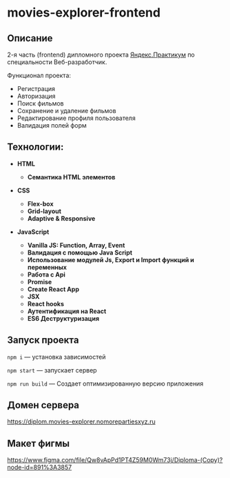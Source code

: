 # movies-explorer-frontend

## Описание

2-я часть (frontend) дипломного проекта [Яндекс.Практикум](https://praktikum.yandex.ru/)
по специальности Веб-разработчик.

Функционал проекта:
- Регистрация
- Авторизация
- Поиск фильмов
- Сохранение и удаление фильмов
- Редактирование профиля пользователя
- Валидация полей форм

**<h2>Технологии:</h2>**

* **HTML**
  * **Семантика HTML элементов**

* **CSS**
  * **Flex-box**
  * **Grid-layout**
  * **Adaptive & Responsive**

* **JavaScript**
  * **Vanilla JS: Function, Array, Event**
  * **Валидация с помощью Java Script**
  * **Использование модулей Js, Export и Import функций и переменных**
  * **Работа с Api**
  * **Promise**
  * **Create React App**
  * **JSX**
  * **React hooks**
  * **Аутентификация на React**
  * **ES6 Деструктуризация**

## Запуск проекта
`npm i` —  установка зависимостей

`npm start` — запускает сервер  

`npm run build` — Создает оптимизированную версию приложения


## Домен сервера

https://diplom.movies-explorer.nomorepartiesxyz.ru 

## Макет фигмы 

https://www.figma.com/file/Qw8vApPd1PT4Z59M0Wm73j/Diploma-(Copy)?node-id=891%3A3857
